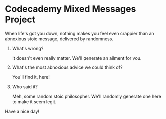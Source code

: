 # Codecademy Mixed Messages Project

When life's got you down, nothing makes you feel even crappier than an abnoxious stoic message, delivered by randomness.

1. What's wrong?

    It doesn't even really matter. We'll generate an ailment for you.

2. What's the most abnoxious advice we could think of?

    You'll find it, here!

3. Who said it?

    Meh, some random stoic philosopher. We'll randomly generate one here to make it seem legit.

Have a nice day!